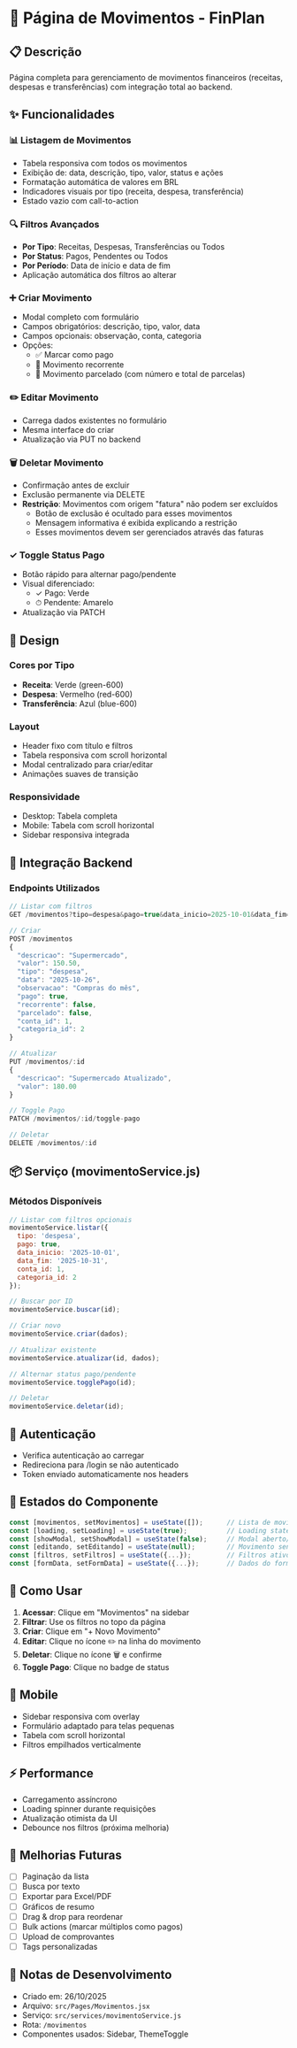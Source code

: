 # 💸 Página de Movimentos - FinPlan

## 📋 Descrição

Página completa para gerenciamento de movimentos financeiros (receitas, despesas e transferências) com integração total ao backend.

## ✨ Funcionalidades

### 📊 Listagem de Movimentos
- Tabela responsiva com todos os movimentos
- Exibição de: data, descrição, tipo, valor, status e ações
- Formatação automática de valores em BRL
- Indicadores visuais por tipo (receita, despesa, transferência)
- Estado vazio com call-to-action

### 🔍 Filtros Avançados
- **Por Tipo**: Receitas, Despesas, Transferências ou Todos
- **Por Status**: Pagos, Pendentes ou Todos
- **Por Período**: Data de início e data de fim
- Aplicação automática dos filtros ao alterar

### ➕ Criar Movimento
- Modal completo com formulário
- Campos obrigatórios: descrição, tipo, valor, data
- Campos opcionais: observação, conta, categoria
- Opções:
  - ✅ Marcar como pago
  - 🔄 Movimento recorrente
  - 📅 Movimento parcelado (com número e total de parcelas)

### ✏️ Editar Movimento
- Carrega dados existentes no formulário
- Mesma interface do criar
- Atualização via PUT no backend

### 🗑️ Deletar Movimento
- Confirmação antes de excluir
- Exclusão permanente via DELETE
- **Restrição**: Movimentos com origem "fatura" não podem ser excluídos
  - Botão de exclusão é ocultado para esses movimentos
  - Mensagem informativa é exibida explicando a restrição
  - Esses movimentos devem ser gerenciados através das faturas

### ✓ Toggle Status Pago
- Botão rápido para alternar pago/pendente
- Visual diferenciado:
  - ✓ Pago: Verde
  - ⏱ Pendente: Amarelo
- Atualização via PATCH

## 🎨 Design

### Cores por Tipo
- **Receita**: Verde (green-600)
- **Despesa**: Vermelho (red-600)
- **Transferência**: Azul (blue-600)

### Layout
- Header fixo com título e filtros
- Tabela responsiva com scroll horizontal
- Modal centralizado para criar/editar
- Animações suaves de transição

### Responsividade
- Desktop: Tabela completa
- Mobile: Tabela com scroll horizontal
- Sidebar responsiva integrada

## 🔌 Integração Backend

### Endpoints Utilizados

```javascript
// Listar com filtros
GET /movimentos?tipo=despesa&pago=true&data_inicio=2025-10-01&data_fim=2025-10-31

// Criar
POST /movimentos
{
  "descricao": "Supermercado",
  "valor": 150.50,
  "tipo": "despesa",
  "data": "2025-10-26",
  "observacao": "Compras do mês",
  "pago": true,
  "recorrente": false,
  "parcelado": false,
  "conta_id": 1,
  "categoria_id": 2
}

// Atualizar
PUT /movimentos/:id
{
  "descricao": "Supermercado Atualizado",
  "valor": 180.00
}

// Toggle Pago
PATCH /movimentos/:id/toggle-pago

// Deletar
DELETE /movimentos/:id
```

## 📦 Serviço (movimentoService.js)

### Métodos Disponíveis

```javascript
// Listar com filtros opcionais
movimentoService.listar({
  tipo: 'despesa',
  pago: true,
  data_inicio: '2025-10-01',
  data_fim: '2025-10-31',
  conta_id: 1,
  categoria_id: 2
});

// Buscar por ID
movimentoService.buscar(id);

// Criar novo
movimentoService.criar(dados);

// Atualizar existente
movimentoService.atualizar(id, dados);

// Alternar status pago/pendente
movimentoService.togglePago(id);

// Deletar
movimentoService.deletar(id);
```

## 🔐 Autenticação

- Verifica autenticação ao carregar
- Redireciona para /login se não autenticado
- Token enviado automaticamente nos headers

## 🎯 Estados do Componente

```javascript
const [movimentos, setMovimentos] = useState([]);      // Lista de movimentos
const [loading, setLoading] = useState(true);          // Loading state
const [showModal, setShowModal] = useState(false);     // Modal aberto/fechado
const [editando, setEditando] = useState(null);        // Movimento sendo editado
const [filtros, setFiltros] = useState({...});         // Filtros ativos
const [formData, setFormData] = useState({...});       // Dados do formulário
```

## 🚀 Como Usar

1. **Acessar**: Clique em "Movimentos" na sidebar
2. **Filtrar**: Use os filtros no topo da página
3. **Criar**: Clique em "+ Novo Movimento"
4. **Editar**: Clique no ícone ✏️ na linha do movimento
5. **Deletar**: Clique no ícone 🗑️ e confirme
6. **Toggle Pago**: Clique no badge de status

## 📱 Mobile

- Sidebar responsiva com overlay
- Formulário adaptado para telas pequenas
- Tabela com scroll horizontal
- Filtros empilhados verticalmente

## ⚡ Performance

- Carregamento assíncrono
- Loading spinner durante requisições
- Atualização otimista da UI
- Debounce nos filtros (próxima melhoria)

## 🔮 Melhorias Futuras

- [ ] Paginação da lista
- [ ] Busca por texto
- [ ] Exportar para Excel/PDF
- [ ] Gráficos de resumo
- [ ] Drag & drop para reordenar
- [ ] Bulk actions (marcar múltiplos como pagos)
- [ ] Upload de comprovantes
- [ ] Tags personalizadas

## 📝 Notas de Desenvolvimento

- Criado em: 26/10/2025
- Arquivo: `src/Pages/Movimentos.jsx`
- Serviço: `src/services/movimentoService.js`
- Rota: `/movimentos`
- Componentes usados: Sidebar, ThemeToggle
